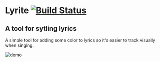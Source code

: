# Lyrite [![Build Status](https://travis-ci.org/kevinkace/lyrite.svg?branch=master)](https://travis-ci.org/kevinkace/lyrite)
## A tool for sytling lyrics

A simple tool for adding some color to lyrics so it's easier to track visually when singing.

![demo](https://rawgit.com/kevinkace/lyrite/master/demo.gif)
